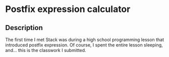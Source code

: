 Postfix expression calculator
===

## Description

The first time I met Stack was during a high school programming lesson that introduced postfix expression. Of course, I spent the entire lesson sleeping, and... this is the classwork I submitted.
